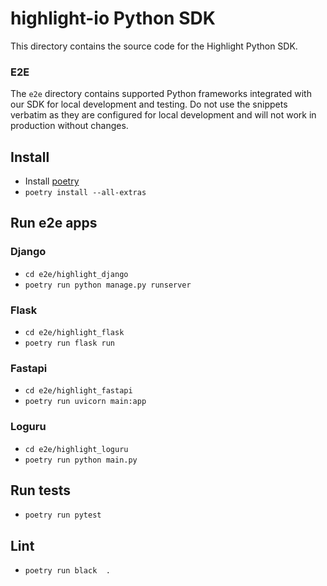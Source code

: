 # highlight-io Python SDK

This directory contains the source code for the Highlight Python SDK.

### E2E

The `e2e` directory contains supported Python frameworks integrated with our SDK for local development and testing.
Do not use the snippets verbatim as they are configured for local development and will not work in production without changes.


## Install

* Install [poetry](https://python-poetry.org/docs/#installing-with-the-official-installer)
* `poetry install --all-extras`

## Run e2e apps

### Django

* `cd e2e/highlight_django`
* `poetry run python manage.py runserver`

### Flask

* `cd e2e/highlight_flask`
* `poetry run flask run`

### Fastapi

* `cd e2e/highlight_fastapi`
* `poetry run uvicorn main:app`

### Loguru

* `cd e2e/highlight_loguru`
* `poetry run python main.py`

## Run tests

* `poetry run pytest`

## Lint

* `poetry run black  .`